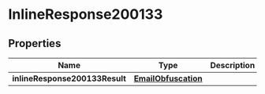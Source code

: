 # InlineResponse200133

## Properties
Name | Type | Description | Notes
------------ | ------------- | ------------- | -------------
**inlineResponse200133Result** | [**EmailObfuscation**](EmailObfuscation.md) |  |  [optional]
